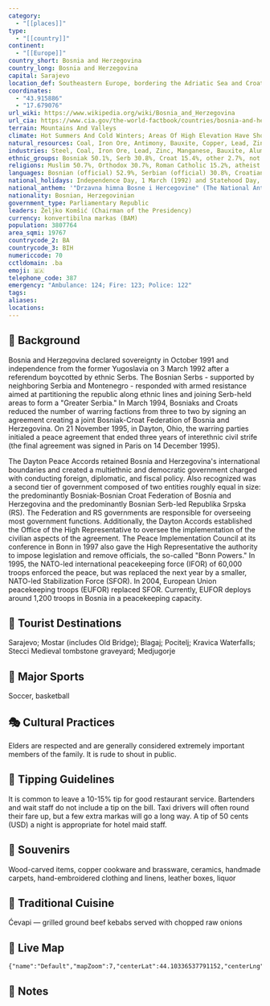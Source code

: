 ```yaml
---
category:
  - "[[places]]"
type:
  - "[[country]]"
continent:
  - "[[Europe]]"
country_short: Bosnia and Herzegovina
country_long: Bosnia and Herzegovina
capital: Sarajevo
location_def: Southeastern Europe, bordering the Adriatic Sea and Croatia
coordinates:
  - "43.915886"
  - "17.679076"
url_wiki: https://www.wikipedia.org/wiki/Bosnia_and_Herzegovina
url_cia: https://www.cia.gov/the-world-factbook/countries/bosnia-and-herzegovina/
terrain: Mountains And Valleys
climate: Hot Summers And Cold Winters; Areas Of High Elevation Have Short, Cool Summers And Long, Severe Winters; Mild, Rainy Winters Along Coast
natural_resources: Coal, Iron Ore, Antimony, Bauxite, Copper, Lead, Zinc, Chromite, Cobalt, Manganese, Nickel, Clay, Gypsum, Salt, Sand, Timber, Hydropower
industries: Steel, Coal, Iron Ore, Lead, Zinc, Manganese, Bauxite, Aluminum, Motor Vehicle Assembly, Textiles, Tobacco Products, Wooden Furniture, Ammunition, Domestic Appliances, Oil Refining
ethnic_groups: Bosniak 50.1%, Serb 30.8%, Croat 15.4%, other 2.7%, not declared/no answer 1% (2013 est.)
religions: Muslim 50.7%, Orthodox 30.7%, Roman Catholic 15.2%, atheist 0.8%, agnostic 0.3%, other 1.2%, undeclared/no answer 1.1% (2013 est.)
languages: Bosnian (official) 52.9%, Serbian (official) 30.8%, Croatian (official) 14.6%, other 1.6%, no answer 0.2% (2013 est.)
national_holidays: Independence Day, 1 March (1992) and Statehood Day, 25 November (1943) - both observed in the Federation of Bosnia and Herzegovina entity; Victory Day, 9 May (1945) and Dayton Agreement Day, 21 November (1995) - both observed in the Republika Srpska entity
national_anthem: '"Drzavna himna Bosne i Hercegovine" (The National Anthem of Bosnia and Herzegovina)'
nationality: Bosnian, Herzegovinian
government_type: Parliamentary Republic
leaders: Željko Komšić (Chairman of the Presidency)
currency: konvertibilna markas (BAM)
population: 3807764
area_sqmi: 19767
countrycode_2: BA
countrycode_3: BIH
numericcode: 70
cctldomain: .ba
emoji: 🇧🇦
telephone_code: 387
emergency: "Ambulance: 124; Fire: 123; Police: 122"
tags: 
aliases: 
locations:
---
```

## 🌱 Background
Bosnia and Herzegovina declared sovereignty in October 1991 and independence from the former Yugoslavia on 3 March 1992 after a referendum boycotted by ethnic Serbs. The Bosnian Serbs - supported by neighboring Serbia and Montenegro - responded with armed resistance aimed at partitioning the republic along ethnic lines and joining Serb-held areas to form a "Greater Serbia." In March 1994, Bosniaks and Croats reduced the number of warring factions from three to two by signing an agreement creating a joint Bosniak-Croat Federation of Bosnia and Herzegovina. On 21 November 1995, in Dayton, Ohio, the warring parties initialed a peace agreement that ended three years of interethnic civil strife (the final agreement was signed in Paris on 14 December 1995).

The Dayton Peace Accords retained Bosnia and Herzegovina's international boundaries and created a multiethnic and democratic government charged with conducting foreign, diplomatic, and fiscal policy. Also recognized was a second tier of government composed of two entities roughly equal in size: the predominantly Bosniak-Bosnian Croat Federation of Bosnia and Herzegovina and the predominantly Bosnian Serb-led Republika Srpska (RS). The Federation and RS governments are responsible for overseeing most government functions. Additionally, the Dayton Accords established the Office of the High Representative to oversee the implementation of the civilian aspects of the agreement. The Peace Implementation Council at its conference in Bonn in 1997 also gave the High Representative the authority to impose legislation and remove officials, the so-called "Bonn Powers." In 1995, the NATO-led international peacekeeping force (IFOR) of 60,000 troops enforced the peace, but was replaced the next year by a smaller, NATO-led Stabilization Force (SFOR). In 2004, European Union peacekeeping troops (EUFOR) replaced SFOR. Currently, EUFOR deploys around 1,200 troops in Bosnia in a peacekeeping capacity.

## 📌 Tourist Destinations
Sarajevo; Mostar (includes Old Bridge); Blagaj; Pocitelj; Kravica Waterfalls; Stecci Medieval tombstone graveyard; Medjugorje

## 🥇 Major Sports
Soccer, basketball

## 🎭 Cultural Practices
Elders are respected and are generally considered extremely important members of the family. It is rude to shout in public.

## 🫰 Tipping Guidelines
It is common to leave a 10-15% tip for good restaurant service. Bartenders and wait staff do not include a tip on the bill. Taxi drivers will often round their fare up, but a few extra markas will go a long way. A tip of 50 cents (USD) a night is appropriate for hotel maid staff.

## 🎁 Souvenirs
Wood-carved items, copper cookware and brassware, ceramics, handmade carpets, hand-embroidered clothing and linens, leather boxes, liquor

## 🍲 Traditional Cuisine
Ćevapi — grilled ground beef kebabs served with chopped raw onions

## 📡 Live Map
```mapview
{"name":"Default","mapZoom":7,"centerLat":44.10336537791152,"centerLng":17.869274225663535,"query":"","chosenMapSource":0}
```

## 📒 Notes

